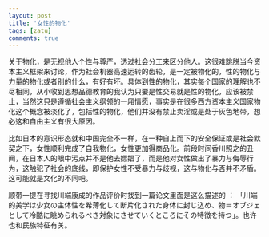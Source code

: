 ```yaml
---
layout: post
title: '女性的物化'
tags: [zatu]
comments: true
---
```


关于物化，是无视他人个性与尊严，透过社会分工来区分他人。这很难跳脱当今资本主义框架来讨论，作为社会机器高速运转的齿轮，是一定被物化的，性的物化与力量的物化或者别的什么，有好有坏。具体到性的物化，其实每个国家的理解也不尽相同，从小收到思想品德教育的我认为只要是性交易就是性的物化，应该被禁止，当然这只是遵循社会主义纲领的一厢情愿，事实是在很多西方资本主义国家物化这个概念被淡化了，包括性的物化，他们并没有禁止卖淫或是处于灰色地带，想必这和自由主义有很大原因。

比如日本的意识形态就和中国完全不一样，在一种自上而下的安全保证或是社会默契之下，女性顺利完成了自我物化，女性更加得商品化。前段时间香川照之的丑闻，在日本人的眼中污点并不是他去嫖娼了，而是他对女性做出了暴力与侮辱行为，这触犯了社会的底线，即保护女性不受暴力与歧视，这与物化与否并不矛盾。这可能就是文化的不同吧。

顺带一提在寻找川端康成的作品评价时找到一篇论文里面是这么描述的 ：
「川端的美学は少女の主体性を希薄化して断片化された身体に封じ込め、物＝オブジェとして冷酷に眺められるべき対象にさせていくところにその特徴を持つ」。也许也和民族特征有关。
